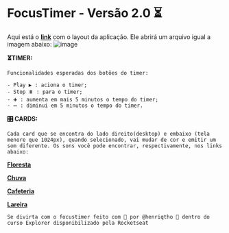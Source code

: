 # FocusTimer - Versão 2.0 ⏳

Aqui está o [**link**](https://www.figma.com/file/Pw8yMsK7HFkD6aISZt6gPA/Stage-05---Focus-Timer-2.0/duplicate) com o layout da aplicação. Ele abrirá um arquivo igual a imagem abaixo:
![image](https://efficient-sloth-d85.notion.site/image/https%3A%2F%2Fs3-us-west-2.amazonaws.com%2Fsecure.notion-static.com%2F3acaacb2-9623-421d-9948-0c5d759d4186%2FUntitled.png?id=74bad36e-72db-43a8-892d-10535a7c8cfd&table=block&spaceId=08f749ff-d06d-49a8-a488-9846e081b224&width=2000&userId=&cache=v2)

  **⏳TIMER:**
  
    Funcionalidades esperadas dos botões do timer:

    - Play ▶️ : aciona o timer;
    - Stop ⏸️ : para o timer;
    - ➕ : aumenta em mais 5 minutos o tempo do timer;
    - ➖ : diminui em 5 minutos o tempo do timer.

  **🎛️ CARDS:**
  
    Cada card que se encontra do lado direito(desktop) e embaixo (tela menore que 1024px), quando selecionado, vai mudar de cor e emitir um som diferente. Os sons você pode encontrar, respectivamente, nos links abaixo:

  [**Floresta**](https://drive.google.com/file/d/1CRHkV72WUMdcqec5GT_KdsqFz0z3VAOA/view)

[**Chuva**](https://drive.google.com/file/d/1Ip8xBqAUJ-bty51Wz8JBtX_bWXCgA0P2/view)

[**Cafeteria**](https://drive.google.com/file/d/1OxLKpCwg2wrxXFNUHgZxJ51QEt0ac5RA/view)

[**Lareira**](https://drive.google.com/file/d/1MakaBPxJvTa_whaSM3kEbRcxiVd1GRCB/view)

    Se divirta com o focustimer feito com 💜 por @henriqtho 👋 dentro do curso Explorer disponibilizado pela Rocketseat